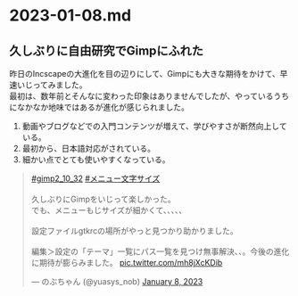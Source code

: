 # 2023-01-08.md

## 久しぶりに自由研究でGimpにふれた

昨日のIncscapeの大進化を目の辺りにして、Gimpにも大きな期待をかけて、早速いじってみました。  
最初は、数年前とそんなに変わった印象はありませんでしたが、やっているうちになかなか地味ではあるが進化が感じられました。

1. 動画やブログなどでの入門コンテンツが増えて、学びやすさが断然向上している。
2. 最初から、日本語対応がされている。
3. 細かい点でとても使いやすくなっている。

<blockquote class="twitter-tweet"><p lang="ja" dir="ltr"><a href="https://twitter.com/hashtag/gimp2_10_32?src=hash&amp;ref_src=twsrc%5Etfw">#gimp2_10_32</a> <a href="https://twitter.com/hashtag/%E3%83%A1%E3%83%8B%E3%83%A5%E3%83%BC%E6%96%87%E5%AD%97%E3%82%B5%E3%82%A4%E3%82%BA?src=hash&amp;ref_src=twsrc%5Etfw">#メニュー文字サイズ</a> <br><br>久しぶりにGimpをいじって楽しかった。<br>でも、メニューもじサイズが細かくて、、、、、<br><br>設定ファイルgtkrcの場所がやっと見つかり助かりました。<br><br>編集＞設定の「テーマ」一覧にパス一覧を見つけ無事解決、、。今後の進化に期待が膨らみました。 <a href="https://t.co/mh8jXcKDib">pic.twitter.com/mh8jXcKDib</a></p>&mdash; のぶちゃん (@yuasys_nob) <a href="https://twitter.com/yuasys_nob/status/1612059137906716672?ref_src=twsrc%5Etfw">January 8, 2023</a></blockquote> <script async src="https://platform.twitter.com/widgets.js" charset="utf-8"></script>

